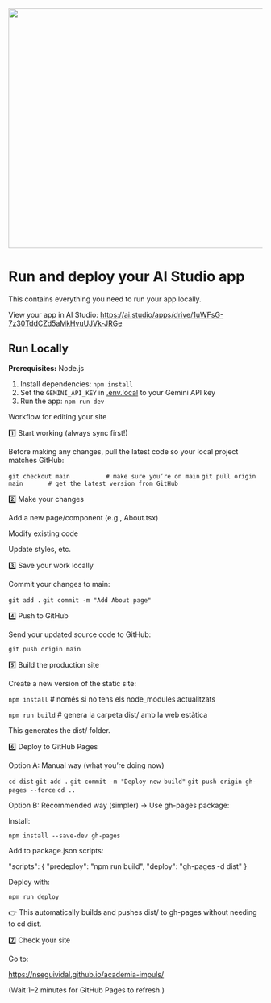 <div align="center">
<img width="1200" height="475" alt="GHBanner" src="https://github.com/user-attachments/assets/0aa67016-6eaf-458a-adb2-6e31a0763ed6" />
</div>

# Run and deploy your AI Studio app

This contains everything you need to run your app locally.

View your app in AI Studio: https://ai.studio/apps/drive/1uWFsG-7z30TddCZd5aMkHvuUJVk-JRGe

## Run Locally

**Prerequisites:**  Node.js


1. Install dependencies:
   `npm install`
2. Set the `GEMINI_API_KEY` in [.env.local](.env.local) to your Gemini API key
3. Run the app:
   `npm run dev`




Workflow for editing your site

1️⃣ Start working (always sync first!)

Before making any changes, pull the latest code so your local project matches GitHub:

`git checkout main          # make sure you’re on main`
`git pull origin main       # get the latest version from GitHub`

2️⃣ Make your changes

Add a new page/component (e.g., About.tsx)

Modify existing code

Update styles, etc.

3️⃣ Save your work locally

Commit your changes to main:

`git add .`
`git commit -m "Add About page"`

4️⃣ Push to GitHub

Send your updated source code to GitHub:

`git push origin main`

5️⃣ Build the production site

Create a new version of the static site:

`npm install`      # només si no tens els node_modules actualitzats

`npm run build`   # genera la carpeta dist/ amb la web estàtica


This generates the dist/ folder.

6️⃣ Deploy to GitHub Pages

Option A: Manual way (what you’re doing now)

`cd dist`
`git add .`
`git commit -m "Deploy new build"`
`git push origin gh-pages --force`
`cd ..`


Option B: Recommended way (simpler) → Use gh-pages package:

Install:

`npm install --save-dev gh-pages`


Add to package.json scripts:

"scripts": {
  "predeploy": "npm run build",
  "deploy": "gh-pages -d dist"
}


Deploy with:

`npm run deploy`


👉 This automatically builds and pushes dist/ to gh-pages without needing to cd dist.

7️⃣ Check your site

Go to:

https://nseguividal.github.io/academia-impuls/


(Wait 1–2 minutes for GitHub Pages to refresh.)

